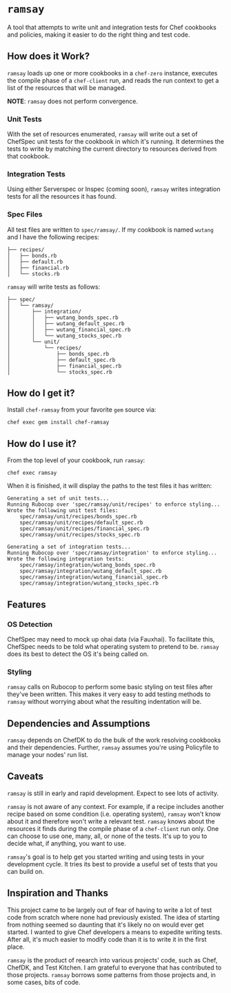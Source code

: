 # `ramsay`

A tool that attempts to write unit and integration tests for Chef cookbooks and
policies, making it easier to do the right thing and test code.

## How does it Work?

`ramsay` loads up one or more cookbooks in a `chef-zero` instance, executes the
compile phase of a `chef-client` run, and reads the run context to get a list
of the resources that will be managed.

**NOTE**: `ramsay` does not perform convergence.

### Unit Tests

With the set of resources enumerated, `ramsay` will write out a set of ChefSpec
unit tests for the cookbook in which it's running. It determines the tests to
write by matching the current directory to resources derived from that cookbook.

### Integration Tests

Using either Serverspec or Inspec (coming soon), `ramsay` writes integration
tests for all the resources it has found.

### Spec Files

All test files are written to `spec/ramsay/`. If my cookbook is named `wutang`
and I have the following recipes:

```
├── recipes/
│   ├── bonds.rb
│   ├── default.rb
│   ├── financial.rb
│   └── stocks.rb
```

`ramsay` will write tests as follows:

```
├── spec/
│   └── ramsay/
│       ├── integration/
│       │   ├── wutang_bonds_spec.rb
│       │   ├── wutang_default_spec.rb
│       │   ├── wutang_financial_spec.rb
│       │   └── wutang_stocks_spec.rb
│       └── unit/
│           └── recipes/
│               ├── bonds_spec.rb
│               ├── default_spec.rb
│               ├── financial_spec.rb
│               └── stocks_spec.rb
```

## How do I get it?

Install `chef-ramsay` from your favorite `gem` source via:

`chef exec gem install chef-ramsay`

## How do I use it?

From the top level of your cookbook, run `ramsay`:

`chef exec ramsay`

When it is finished, it will display the paths to the test files it has
written:

```
Generating a set of unit tests...
Running Rubocop over 'spec/ramsay/unit/recipes' to enforce styling...
Wrote the following unit test files:
    spec/ramsay/unit/recipes/bonds_spec.rb
    spec/ramsay/unit/recipes/default_spec.rb
    spec/ramsay/unit/recipes/financial_spec.rb
    spec/ramsay/unit/recipes/stocks_spec.rb

Generating a set of integration tests...
Running Rubocop over 'spec/ramsay/integration' to enforce styling...
Wrote the following integration tests:
    spec/ramsay/integration/wutang_bonds_spec.rb
    spec/ramsay/integration/wutang_default_spec.rb
    spec/ramsay/integration/wutang_financial_spec.rb
    spec/ramsay/integration/wutang_stocks_spec.rb
```

## Features

### OS Detection

ChefSpec may need to mock up ohai data (via Fauxhai). To facilitate this,
ChefSpec needs to be told what operating system to pretend to be. `ramsay`
does its best to detect the OS it's being called on.

### Styling

`ramsay` calls on Rubocop to perform some basic styling on test files after
they've been written. This makes it very easy to add testing methods to `ramsay`
without worrying about what the resulting indentation will be.

## Dependencies and Assumptions

`ramsay` depends on ChefDK to do the bulk of the work resolving cookbooks and
their dependencies. Further, `ramsay` assumes you're using Policyfile to manage
your nodes' run list.

## Caveats

`ramsay` is still in early and rapid development. Expect to see lots of activity.

`ramsay` is not aware of any context. For example, if a recipe includes another
recipe based on some condition (i.e. operating system), `ramsay` won't know about
it and therefore won't write a relevant test. `ramsay` knows about the resources
it finds during the compile phase of a `chef-client` run only. One can choose
to use one, many, all, or none of the tests. It's up to you to decide what, if
anything, you want to use.

`ramsay`'s goal is to help get you started writing and using tests in your
development cycle. It tries its best to provide a useful set of tests that you
can build on.

## Inspiration and Thanks

This project came to be largely out of fear of having to write a lot of test
code from scratch where none had previously existed. The idea of starting from
nothing seemed so daunting that it's likely no on would ever get started. I
wanted to give Chef developers a means to expedite writing tests. After all,
it's much easier to modify code than it is to write it in the first place.

`ramsay` is the product of reearch into various projects' code, such as
Chef, ChefDK, and Test Kitchen. I am grateful to everyone that has contributed
to those projects. `ramsay` borrows some patterns from those projects and, in
some cases, bits of code.
